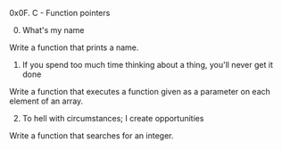 0x0F. C - Function pointers


0. What's my name

Write a function that prints a name.


1. If you spend too much time thinking about a thing, you'll never get it done

Write a function that executes a function given as a parameter on each element of an array.


2. To hell with circumstances; I create opportunities


Write a function that searches for an integer.
